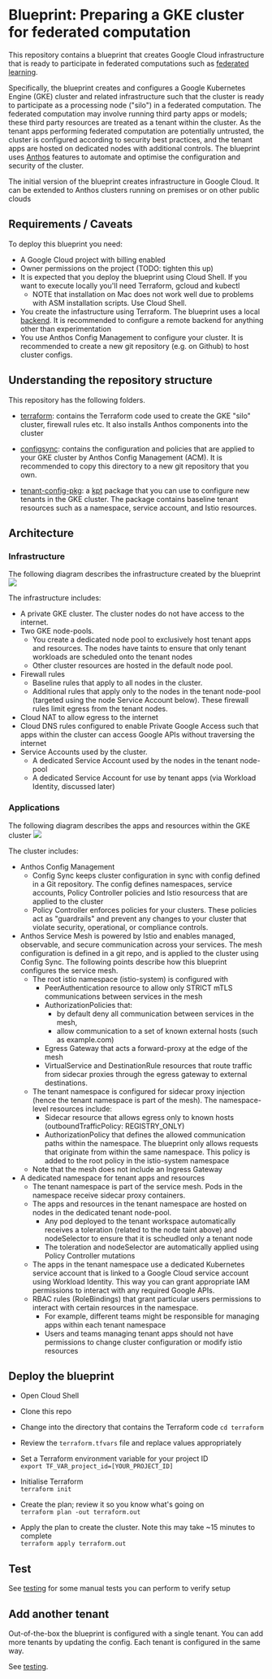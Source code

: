 # Blueprint: Preparing a GKE cluster for federated computation

This repository contains a blueprint that creates Google Cloud infrastructure that is ready to participate in 
federated computations such as [federated learning](https://en.wikipedia.org/wiki/Federated_learning). 

Specifically, the blueprint creates and configures a Google Kubernetes Engine (GKE) cluster and related infrastructure
such that the cluster is ready to participate as a processing node ("silo") in a federated computation. The federated
computation may involve running third party apps or models; these third party resources are treated as a tenant
within the cluster. As the tenant apps performing federated computation are potentially untrusted, the cluster is configured 
according to security best practices, and the tenant apps are hosted on dedicated nodes with additional controls. 
The blueprint uses [Anthos](https://cloud.google.com/anthos) features to automate and optimise the configuration and security of the cluster.

The initial version of the blueprint creates infrastructure in Google Cloud. It can be extended to Anthos clusters running on premises
or on other public clouds

## Requirements / Caveats
To deploy this blueprint you need:
- A Google Cloud project with billing enabled
- Owner permissions on the project (TODO: tighten this up)
- It is expected that you deploy the blueprint using Cloud Shell. If you want to execute locally you'll need Terraform, gcloud and kubectl
  - NOTE that installation on Mac does not work well due to problems with ASM installation scripts. Use Cloud Shell.
- You create the infastructure using Terraform. The blueprint uses a local [backend](https://www.terraform.io/docs/language/settings/backends/configuration.html). It is recommended to configure a remote backend for anything other than experimentation
- You use Anthos Config Management to configure your cluster. It is recommended to create a new git repository (e.g. on Github) to host cluster configs.

## Understanding the repository structure
This repository has the following folders.

* [terraform](terraform): contains the Terraform code used to create the GKE "silo" cluster, firewall rules etc. It also installs Anthos components into the cluster

* [configsync](configsync): contains the configuration and policies that are applied to your GKE cluster by Anthos Config
  Management (ACM). It is recommended to copy this directory to a new git repository that you own.

* [tenant-config-pkg](tenant-config-pkg): a [kpt](https://kpt.dev/?id=overview) package that you can use to configure new tenants in the GKE cluster.
The package contains baseline tenant resources such as a namespace, service account, and Istio resources.


## Architecture
### Infrastructure
The following diagram describes the infrastructure created by the blueprint
![](./assets/infra.png)

The infrastructure includes:
- A private GKE cluster. The cluster nodes do not have access to the internet.
- Two GKE node-pools. 
  - You create a dedicated node pool to exclusively host tenant apps and resources. The nodes have taints to ensure that only tenant workloads
  are scheduled onto the tenant nodes
  - Other cluster resources are hosted in the default node pool.
- Firewall rules
  - Baseline rules that apply to all nodes in the cluster.
  - Additional rules that apply only to the nodes in the tenant node-pool (targeted using the node Service Account below). These firewall rules limit egress from the tenant nodes.
- Cloud NAT to allow egress to the internet
- Cloud DNS rules configured to enable Private Google Access such that apps within the cluster can access Google APIs without traversing the internet
- Service Accounts used by the cluster. 
  - A dedicated Service Account used by the nodes in the tenant node-pool
  - A dedicated Service Account for use by tenant apps (via Workload Identity, discussed later)

### Applications
The following diagram describes the apps and resources within the GKE cluster
![](./assets/apps.png)

The cluster includes:
- Anthos Config Management
  - Config Sync keeps cluster configuration in sync with config defined in a Git repository. The config defines namespaces, service accounts, Policy Controller policies 
  and Istio resourcess that are applied to the cluster
  - Policy Controller enforces policies for your clusters. These policies act as "guardrails" and prevent any changes to your cluster that violate security, operational, or compliance controls.
- Anthos Service Mesh is powered by Istio and enables managed, observable, and secure communication across your services. The mesh configuration is defined in a git repo, and is applied to the cluster using Config Sync. The following points describe how this blueprint configures the service mesh. 
  - The root istio namespace (istio-system) is configured with
    - PeerAuthentication resource to allow only STRICT mTLS communications between services in the mesh
    - AuthorizationPolicies that:
      - by default deny all communication between services in the mesh, 
      - allow communication to a set of known external hosts (such as example.com)
    - Egress Gateway that acts a forward-proxy at the edge of the mesh
    - VirtualService and DestinationRule resources that route traffic from sidecar proxies through the egress gateway to external destinations.
  - The tenant namespace is configured for sidecar proxy injection (hence the tenant namespace is part of the mesh). The namespace-level resources include:
    - Sidecar resource that allows egress only to known hosts (outboundTrafficPolicy: REGISTRY_ONLY)
    - AuthorizationPolicy that defines the allowed communication paths within the namespace. The blueprint only allows requests that originate from within the same namespace. This
    policy is added to the root policy in the istio-system namespace
  - Note that the mesh does not include an Ingress Gateway
- A dedicated namespace for tenant apps and resources
  - The tenant namespace is part of the service mesh. Pods in the namespace receive sidecar proxy containers.
  - The apps and resources in the tenant namespace are hosted on nodes in the dedicated tenant node-pool. 
    - Any pod deployed to the tenant workspace automatically receives a toleration (related to the node taint above) and nodeSelector to ensure that it is scheudled only a tenant node
    - The toleration and nodeSelector are automatically applied using Policy Controller mutations
  - The apps in the tenant namespace use a dedicated Kubernetes service account that is linked to a Google Cloud service account using Workload Identity. This way you can grant appropriate IAM permissions to interact with any required Google APIs.
  - RBAC rules (RoleBindings) that grant particular users permissions to interact with certain resources in the namespace.
    - For example, different teams might be responsible for managing apps within each tenant namespace
    - Users and teams managing tenant apps should not have permissions to change cluster configuration or modify istio resources
  

## Deploy the blueprint
- Open Cloud Shell

- Clone this repo

- Change into the directory that contains the Terraform code
  ```cd terraform```

- Review the `terraform.tfvars` file and replace values appropriately

- Set a Terraform environment variable for your project ID  
  ```export TF_VAR_project_id=[YOUR_PROJECT_ID]```

- Initialise Terraform  
  ```terraform init```

- Create the plan; review it so you know what's going on  
  ```terraform plan -out terraform.out```

- Apply the plan to create the cluster. Note this may take ~15 minutes to complete  
  ```terraform apply terraform.out```


##  Test
See [testing](testing) for some manual tests you can perform to verify setup


## Add another tenant
Out-of-the-box the blueprint is configured with a single tenant. You can add more tenants by updating the config. Each tenant is configured in the same way.

See [testing](testing).
